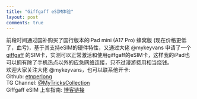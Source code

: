 ```yaml
---
title: "Giffgaff eSIM体验"
layout: post
comments: true
---
```

前段时间通过国补购买了国行版本的iPad mini (A17 Pro) 蜂窝版 (现在价格更低了，血亏)，基于其支持eSIM的硬件特性，又通过大佬 @mykeyvans 申请了一个 [giffgaff](https://www.giffgaff.com/) 的SIM卡，实测可以正常激活和使用giffgaff的eSIM卡，这样我的iPad也可以拥有除了手机热点以外的应急网络连接，只不过漫游费用相当烧钱。  
欢迎大家关注大佬 @mykeyvans，也可以联系他开卡:  
Github: [etnperlong](https://github.com/etnperlong)  
TG Channel: [@MyTricksCollection](https://t.me/MyTricksCollection)  
Giffgaff eSIM 上车指南: [博客链接](https://blog.mykeyvans.com/article/giffgaff-esim)
